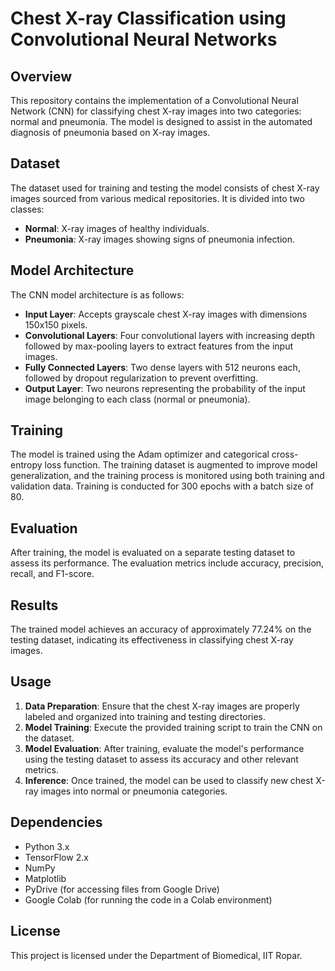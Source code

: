 # Chest X-ray Classification using Convolutional Neural Networks


## Overview

This repository contains the implementation of a Convolutional Neural Network (CNN) for classifying chest X-ray images into two categories: normal and pneumonia. The model is designed to assist in the automated diagnosis of pneumonia based on X-ray images.

## Dataset

The dataset used for training and testing the model consists of chest X-ray images sourced from various medical repositories. It is divided into two classes:

- **Normal**: X-ray images of healthy individuals.
- **Pneumonia**: X-ray images showing signs of pneumonia infection.

## Model Architecture

The CNN model architecture is as follows:

- **Input Layer**: Accepts grayscale chest X-ray images with dimensions 150x150 pixels.
- **Convolutional Layers**: Four convolutional layers with increasing depth followed by max-pooling layers to extract features from the input images.
- **Fully Connected Layers**: Two dense layers with 512 neurons each, followed by dropout regularization to prevent overfitting.
- **Output Layer**: Two neurons representing the probability of the input image belonging to each class (normal or pneumonia).

## Training

The model is trained using the Adam optimizer and categorical cross-entropy loss function. The training dataset is augmented to improve model generalization, and the training process is monitored using both training and validation data. Training is conducted for 300 epochs with a batch size of 80.

## Evaluation

After training, the model is evaluated on a separate testing dataset to assess its performance. The evaluation metrics include accuracy, precision, recall, and F1-score.

## Results

The trained model achieves an accuracy of approximately 77.24% on the testing dataset, indicating its effectiveness in classifying chest X-ray images.

## Usage

1. **Data Preparation**: Ensure that the chest X-ray images are properly labeled and organized into training and testing directories.
2. **Model Training**: Execute the provided training script to train the CNN on the dataset.
3. **Model Evaluation**: After training, evaluate the model's performance using the testing dataset to assess its accuracy and other relevant metrics.
4. **Inference**: Once trained, the model can be used to classify new chest X-ray images into normal or pneumonia categories.

## Dependencies

- Python 3.x
- TensorFlow 2.x
- NumPy
- Matplotlib
- PyDrive (for accessing files from Google Drive)
- Google Colab (for running the code in a Colab environment)

## License

This project is licensed under the Department of Biomedical, IIT Ropar.
